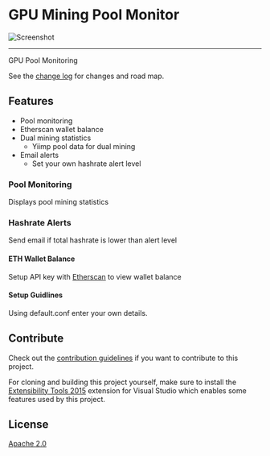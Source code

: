 # GPU Mining Pool Monitor

![Screenshot](https://github.com/ColossusFX/GPUPoolMonitor/blob/master/gpumonscreenshot.png "GPU Mining Pool Monitor")

---------------------------------------

GPU Pool Monitoring

See the [change log](CHANGELOG.md) for changes and road map.

## Features

- Pool monitoring
- Etherscan wallet balance
- Dual mining statistics
  - Yiimp pool data for dual mining
- Email alerts
  - Set your own hashrate alert level

### Pool Monitoring
Displays pool mining statistics

### Hashrate Alerts
Send email if total hashrate is lower than alert level

#### ETH Wallet Balance
Setup API key with [Etherscan](https://etherscan.io/) to view wallet balance

#### Setup Guidlines
Using default.conf enter your own details.

## Contribute
Check out the [contribution guidelines](CONTRIBUTING.md)
if you want to contribute to this project.

For cloning and building this project yourself, make sure
to install the
[Extensibility Tools 2015](https://visualstudiogallery.msdn.microsoft.com/ab39a092-1343-46e2-b0f1-6a3f91155aa6)
extension for Visual Studio which enables some features
used by this project.

## License
[Apache 2.0](LICENSE)
